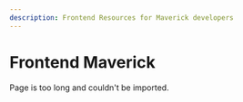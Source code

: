 ```yaml
---
description: Frontend Resources for Maverick developers
---
```


# Frontend Maverick

Page is too long and couldn't be imported.

